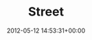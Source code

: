 ---
title:		"Street"
type:		"photos"
mediatype:		"upload"
location:		"Portimao, Portugal"
date:		"2012-05-12 14:53:31+00:00"
album:		"city"
filename:		"portugal-street.md"
series:		"portugal"
cl_public_id:		"city/portugal-street"
cl_version:		1497000380
format:		"tiff"
bytes:		5465516
width:		2174
height:		1440
colours:
- "#BABCCA"
- "#84756F"
- "#301E1B"
- "#B7A9A3"
- "#7A7C8A"
- "#786053"
- "#BCB5BA"
- "#3E3434"
- "#343037"
- "#515C76"
- "#847C82"
exposure_mode:		"Auto"
program:		"Aperture-priority AE"
aperture:		"7.1"
focal_length:		"35.0 mm"
iso:		"100"
shutter_speed:		"1/250"
metering:		"Multi-segment"
flash:		"Off, Did not fire"
white_balance:		"Custom"
colour_temp:		"4250"
has_crop:		"false"
orientation:		"Horizontal (normal)"
camera_model:		"NIKON D7000"
lens_info:		"35mm f/1.8"
artist:		"Matt Finucane"
x_resolution:		"300"
y_resolution:		"300"
---